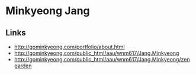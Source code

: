 # Minkyeong Jang

## Links
- http://gominkyeong.com/portfolio/about.html
- http://gominkyeong.com/public_html/aau/wnm617/Jang.Minkyeong
- http://gominkyeong.com/public_html/aau/wnm617/Jang.Minkyeong/zengarden